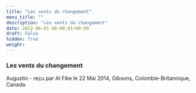 ```yaml
---
title: "Les vents du changement"
menu_title: ""
description: "Les vents du changement"
date: 2022-06-01 06:00:01+00:99
draft: False
hidden: True
weight:
---
```

### Les vents du changement

Augustin - reçu par Al Fike le 22 Mai 2014, Gibsons, Colombie-Britannique, Canada.




